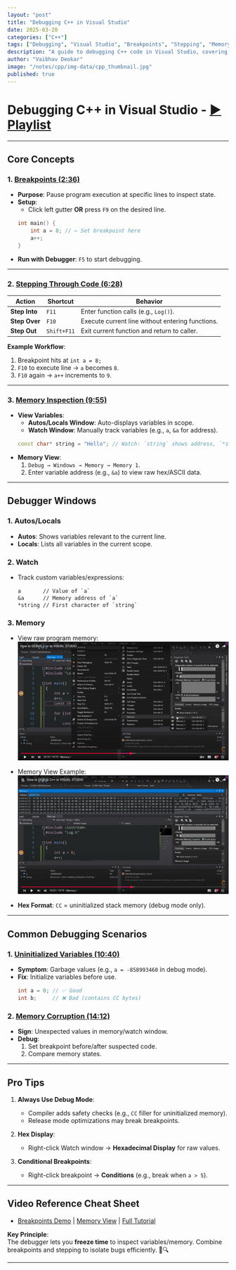 ```yaml
---
layout: "post"
title: "Debugging C++ in Visual Studio"
date: 2025-03-20
categories: ["C++"]
tags: ["Debugging", "Visual Studio", "Breakpoints", "Stepping", "Memory Inspection", "Watch Window"]
description: "A guide to debugging C++ code in Visual Studio, covering breakpoints, stepping through code (F10, F11, Shift+F11), and using debugger windows like Autos, Locals, Watch, and Memory."
author: "Vaibhav Deokar"
image: "/notes/cpp/img-data/cpp_thumbnail.jpg"
published: true
---
```

# Debugging C++ in Visual Studio - [▶️ Playlist](https://www.youtube.com/watch?v=0ebzPwixrJA&list=PLlrATfBNZ98dudnM48yfGUldqGD0S4FFb&index=10)  

---

## **Core Concepts**  
### 1. **[Breakpoints (2:36)](https://youtu.be/0ebzPwixrJA?t=156)**  
- **Purpose**: Pause program execution at specific lines to inspect state.  
- **Setup**:  
  - Click left gutter **OR** press `F9` on the desired line.  
  ```cpp  
  int main() {  
      int a = 8; // ← Set breakpoint here  
      a++;  
  }  
  ```  
- **Run with Debugger**: `F5` to start debugging.  

---

### 2. **[Stepping Through Code (6:28)](https://youtu.be/0ebzPwixrJA?t=388)**  
| **Action**       | **Shortcut** | **Behavior**                                  |  
|-------------------|--------------|-----------------------------------------------|  
| **Step Into**    | `F11`        | Enter function calls (e.g., `Log()`).         |  
| **Step Over**    | `F10`        | Execute current line without entering functions.|  
| **Step Out**     | `Shift+F11`  | Exit current function and return to caller.   |  

**Example Workflow**:  
1. Breakpoint hits at `int a = 8;`  
2. `F10` to execute line → `a` becomes `8`.  
3. `F10` again → `a++` increments to `9`.  

---

### 3. **[Memory Inspection (9:55)](https://youtu.be/0ebzPwixrJA?t=595)**  
- **View Variables**:  
  - **Autos/Locals Window**: Auto-displays variables in scope.  
  - **Watch Window**: Manually track variables (e.g., `a`, `&a` for address).  
  ```cpp  
  const char* string = "Hello"; // Watch: `string` shows address, `*string` shows 'H'  
  ```  
- **Memory View**:  
  1. `Debug → Windows → Memory → Memory 1`.  
  2. Enter variable address (e.g., `&a`) to view raw hex/ASCII data.  

---

## **Debugger Windows**  
### 1. **Autos/Locals**  
- **Autos**: Shows variables relevant to the current line.  
- **Locals**: Lists all variables in the current scope.  

### 2. **Watch**  
- Track custom variables/expressions:  
  ```  
  a       // Value of `a`  
  &a      // Memory address of `a`  
  *string // First character of `string`  
  ```  

### 3. **Memory**  
- View raw program memory:  
  ![Enable Memory View Output](img-data\06\image.png)

- Memory View Example:  
  ![Memory View Example](img-data\06\image-1.png)  
- **Hex Format**: `CC` = uninitialized stack memory (debug mode only).  

---

## **Common Debugging Scenarios**  
### 1. **[Uninitialized Variables (10:40)](https://youtu.be/0ebzPwixrJA?t=640)**  
- **Symptom**: Garbage values (e.g., `a = -858993460` in debug mode).  
- **Fix**: Initialize variables before use.  
  ```cpp  
  int a = 0; // ✅ Good  
  int b;     // ❌ Bad (contains CC bytes)  
  ```  

### 2. **[Memory Corruption (14:12)](https://youtu.be/0ebzPwixrJA?t=852)**  
- **Sign**: Unexpected values in memory/watch window.  
- **Debug**:  
  1. Set breakpoint before/after suspected code.  
  2. Compare memory states.  

---

## **Pro Tips**  
1. **Always Use Debug Mode**:  
   - Compiler adds safety checks (e.g., `CC` filler for uninitialized memory).  
   - Release mode optimizations may break breakpoints.  

2. **Hex Display**:  
   - Right-click Watch window → **Hexadecimal Display** for raw values.  

3. **Conditional Breakpoints**:  
   - Right-click breakpoint → **Conditions** (e.g., break when `a > 5`).  

---

## **Video Reference Cheat Sheet**  
- [Breakpoints Demo](https://youtu.be/0ebzPwixrJA?t=156) | [Memory View](https://youtu.be/0ebzPwixrJA?t=595) | [Full Tutorial](https://youtu.be/0ebzPwixrJA)  

**Key Principle**:  
The debugger lets you **freeze time** to inspect variables/memory. Combine breakpoints and stepping to isolate bugs efficiently. 🐞🔍  

---
